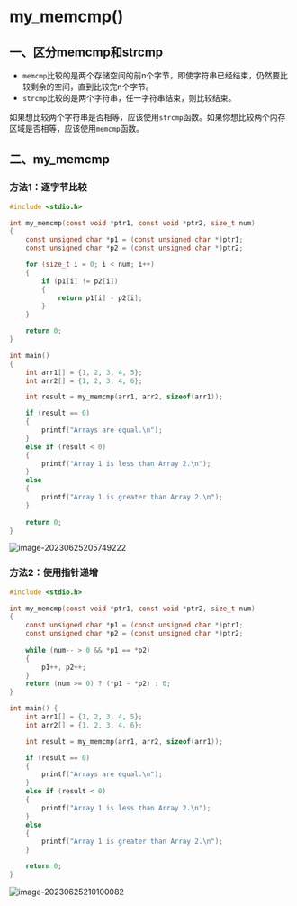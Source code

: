 # my_memcmp()

## 一、区分memcmp和strcmp

- `memcmp`比较的是两个存储空间的前n个字节，即使字符串已经结束，仍然要比较剩余的空间，直到比较完n个字节。
- `strcmp`比较的是两个字符串，任一字符串结束，则比较结束。

如果想比较两个字符串是否相等，应该使用`strcmp`函数。如果你想比较两个内存区域是否相等，应该使用`memcmp`函数。

## 二、my_memcmp

### 方法1：逐字节比较

```C
#include <stdio.h>

int my_memcmp(const void *ptr1, const void *ptr2, size_t num) 
{
    const unsigned char *p1 = (const unsigned char *)ptr1;
    const unsigned char *p2 = (const unsigned char *)ptr2;

    for (size_t i = 0; i < num; i++) 
    {
        if (p1[i] != p2[i]) 
        {
            return p1[i] - p2[i];
        }
    }

    return 0;
}

int main() 
{
    int arr1[] = {1, 2, 3, 4, 5};
    int arr2[] = {1, 2, 3, 4, 6};

    int result = my_memcmp(arr1, arr2, sizeof(arr1));

    if (result == 0) 
    {
        printf("Arrays are equal.\n");
    } 
    else if (result < 0) 
    {
        printf("Array 1 is less than Array 2.\n");
    }
    else 
    {
        printf("Array 1 is greater than Array 2.\n");
    }
    
    return 0;
}

```

![image-20230625205749222](https://pic-1304959529.cos.ap-guangzhou.myqcloud.com/DB/image-20230625205749222.png)



### 方法2：使用指针递增

```C
#include <stdio.h>

int my_memcmp(const void *ptr1, const void *ptr2, size_t num) 
{
    const unsigned char *p1 = (const unsigned char *)ptr1;
    const unsigned char *p2 = (const unsigned char *)ptr2;
	
    while (num-- > 0 && *p1 == *p2) 
    {
        p1++, p2++;
    }
    return (num >= 0) ? (*p1 - *p2) : 0;
}

int main() {
    int arr1[] = {1, 2, 3, 4, 5};
    int arr2[] = {1, 2, 3, 4, 6};

    int result = my_memcmp(arr1, arr2, sizeof(arr1));

    if (result == 0) 
    {
        printf("Arrays are equal.\n");
    } 
    else if (result < 0) 
    {
        printf("Array 1 is less than Array 2.\n");
    } 
    else 
    {
        printf("Array 1 is greater than Array 2.\n");
    }

    return 0;
}

```

![image-20230625210100082](https://pic-1304959529.cos.ap-guangzhou.myqcloud.com/DB/image-20230625210100082.png)